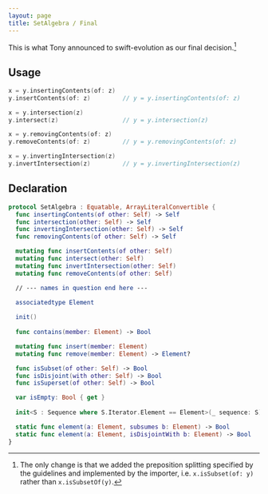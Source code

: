 ```yaml
---
layout: page
title: SetAlgebra / Final
---
```

This is what Tony announced to swift-evolution as our final decision.[^1]

## Usage

~~~swift
x = y.insertingContents(of: z)
y.insertContents(of: z)         // y = y.insertingContents(of: z)

x = y.intersection(z)
y.intersect(z)                  // y = y.intersection(z)

x = y.removingContents(of: z)
y.removeContents(of: z)         // y = y.removingContents(of: z)

x = y.invertingIntersection(z)
y.invertIntersection(z)         // y = y.invertingIntersection(z)
~~~

## Declaration

~~~swift
protocol SetAlgebra : Equatable, ArrayLiteralConvertible {
  func insertingContents(of other: Self) -> Self
  func intersection(other: Self) -> Self
  func invertingIntersection(other: Self) -> Self
  func removingContents(of other: Self) -> Self

  mutating func insertContents(of other: Self)
  mutating func intersect(other: Self)
  mutating func invertIntersection(other: Self)  
  mutating func removeContents(of other: Self)

  // --- names in question end here ---

  associatedtype Element
  
  init()
  
  func contains(member: Element) -> Bool

  mutating func insert(member: Element)
  mutating func remove(member: Element) -> Element?

  func isSubset(of other: Self) -> Bool
  func isDisjoint(with other: Self) -> Bool
  func isSuperset(of other: Self) -> Bool

  var isEmpty: Bool { get }
  
  init<S : Sequence where S.Iterator.Element == Element>(_ sequence: S)

  static func element(a: Element, subsumes b: Element) -> Bool
  static func element(a: Element, isDisjointWith b: Element) -> Bool
}
~~~

[^1]: The only change is that we added the preposition splitting specified by the guidelines and implemented by the importer, i.e. `x.isSubset(of: y)` rather than `x.isSubsetOf(y)`.
